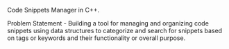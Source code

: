 Code Snippets Manager in C++.

Problem Statement -
Building a tool for managing and organizing code snippets using data structures to categorize and search for snippets based on tags or keywords and their functionality or overall purpose.
